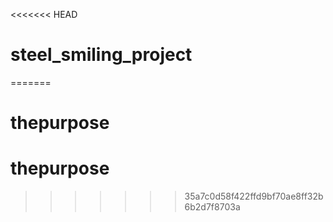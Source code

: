 <<<<<<< HEAD
# steel_smiling_project
=======
# thepurpose
# thepurpose
>>>>>>> 35a7c0d58f422ffd9bf70ae8ff32b6b2d7f8703a
